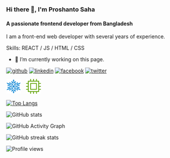 ### Hi there 👋,  I'm Proshanto Saha
#### A passionate frontend developer from Bangladesh

I am a front-end web developer with several years of experience. 

Skills: REACT / JS / HTML / CSS

- 🔭 I’m currently working on this page. 


[<img src='https://cdn.jsdelivr.net/npm/simple-icons@3.0.1/icons/github.svg' alt='github' height='40'>](https://github.com/proshantosaha)  [<img src='https://cdn.jsdelivr.net/npm/simple-icons@3.0.1/icons/linkedin.svg' alt='linkedin' height='40'>](https://www.linkedin.com/in/https://www.linkedin.com/in/prosanto-kumer-shaha-90a6a2196//)  [<img src='https://cdn.jsdelivr.net/npm/simple-icons@3.0.1/icons/facebook.svg' alt='facebook' height='40'>](https://www.facebook.com/https://web.facebook.com/mood.on.33)  [<img src='https://cdn.jsdelivr.net/npm/simple-icons@3.0.1/icons/twitter.svg' alt='twitter' height='40'>](https://twitter.com/https://l.facebook.com/l.php?u=https%3A%2F%2Ftwitter.com%2FProshantoSaha16%3Ft%3DVRA2tr_2aeD8twFzEWZb7A%26s%3D07%26fbclid%3DIwAR3hgwtHPrYwt0Ub0BVmTxdusJKbpMvx9V-lDoOboORu-Han_7cnNM0qljw&h=AT3enQnhOwJjdjQDb6-mdBPcc61yZTacrzT6Gy824RpUSYJt7sD7bGFwAk4Ncf3Q7VDfcE2XTZxFUD_iAXtcZxP8I7fUf8u9M20M0pTjItviMwis0JMton5eSC438tuMwg-33IIZXWk10C8)  

<a href='https://archiveprogram.github.com/'><img src='https://raw.githubusercontent.com/acervenky/animated-github-badges/master/assets/acbadge.gif' width='40' height='40'></a> <a href='https://docs.github.com/en/developers'><img src='https://raw.githubusercontent.com/acervenky/animated-github-badges/master/assets/devbadge.gif' width='40' height='40'></a> 

[![Top Langs](https://github-readme-stats.vercel.app/api/top-langs/?username=proshantosaha)](https://github.com/anuraghazra/github-readme-stats)

![GitHub stats](https://github-readme-stats.vercel.app/api?username=proshantosaha&show_icons=true&count_private=true)  

![GitHub Activity Graph](https://activity-graph.herokuapp.com/graph?username=proshantosaha)  

![GitHub streak stats](https://streak-stats.demolab.com/?user=proshantosaha)  

![Profile views](https://gpvc.arturio.dev/proshantosaha)  

